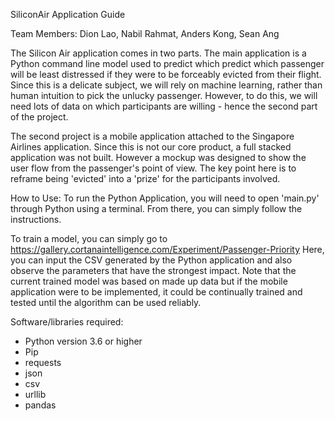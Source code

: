 SiliconAir Application Guide

Team Members: Dion Lao, Nabil Rahmat, Anders Kong, Sean Ang

The Silicon Air application comes in two parts. The main application is a Python command line model used to predict which predict which passenger will be least distressed if they were to be forceably evicted from their flight. Since this is a delicate subject, we will rely on machine learning, rather than human intuition to pick the unlucky passenger. However, to do this, we will need lots of data on which participants are willing - hence the second part of the project.

The second project is a mobile application attached to the Singapore Airlines application. Since this is not our core product, a full stacked application was not built. However a mockup was designed to show the user flow from the passenger's point of view. The key point here is to reframe being 'evicted' into a 'prize' for the participants involved. 

How to Use:
To run the Python Application, you will need to open 'main.py' through Python using a terminal. From there, you can simply follow the instructions.

To train a model, you can simply go to 
https://gallery.cortanaintelligence.com/Experiment/Passenger-Priority
Here, you can input the CSV generated by the Python application and also observe the parameters that have the strongest impact. Note that the current trained model was based on made up data but if the mobile application were to be implemented, it could be continually trained and tested until the algorithm can be used reliably.

Software/libraries required:
- Python version 3.6 or higher
- Pip
- requests
- json
- csv
- urllib
- pandas



